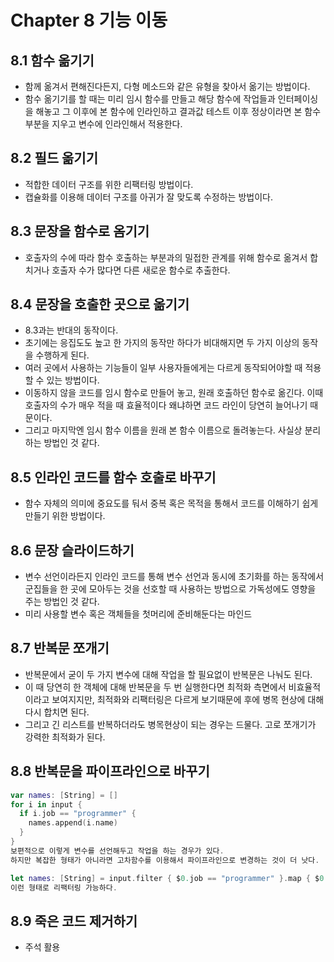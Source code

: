 # Chapter 8 기능 이동

## 8.1 함수 옮기기
- 함께 옮겨서 편해진다든지, 다형 메소드와 같은 유형을 찾아서 옮기는 방법이다.
- 함수 옮기기를 할 때는 미리 임시 함수를 만들고 해당 함수에 작업들과 인터페이싱을 해놓고 그 이후에 본 함수에 인라인하고 결과값 테스트 이후 정상이라면 본 함수 부분을 지우고 변수에 인라인해서 적용한다.

## 8.2 필드 옮기기
- 적합한 데이터 구조를 위한 리팩터링 방법이다.
- 캡슐화를 이용해 데이터 구조를 아귀가 잘 맞도록 수정하는 방법이다.

## 8.3 문장을 함수로 옴기기
- 호출자의 수에 따라 함수 호출하는 부분과의 밀접한 관계를 위해 함수로 옮겨서 합치거나 호출자 수가 많다면 다른 새로운 함수로 추출한다.

## 8.4 문장을 호출한 곳으로 옮기기
- 8.3과는 반대의 동작이다.
- 초기에는 응집도도 높고 한 가지의 동작만 하다가 비대해지면 두 가지 이상의 동작을 수행하게 된다.
- 여러 곳에서 사용하는 기능들이 일부 사용자들에게는 다르게 동작되어야할 때 적용할 수 있는 방법이다.
- 이동하지 않을 코드를 임시 함수로 만들어 놓고, 원래 호출하던 함수로 옮긴다. 이때 호출자의 수가 매우 적을 때 효율적이다 왜냐하면 코드 라인이 당연히 늘어나기 때문이다.
- 그리고 마지막엔 임시 함수 이름을 원래 본 함수 이름으로 돌려놓는다. 사실상 분리하는 방법인 것 같다.

## 8.5 인라인 코드를 함수 호출로 바꾸기
- 함수 자체의 의미에 중요도를 둬서 중복 혹은 목적을 통해서 코드를 이해하기 쉽게 만들기 위한 방법이다.

## 8.6 문장 슬라이드하기
- 변수 선언이라든지 인라인 코드를 통해 변수 선언과 동시에 초기화를 하는 동작에서 군집들을 한 곳에 모아두는 것을 선호할 때 사용하는 방법으로 가독성에도 영향을 주는 방법인 것 같다.
- 미리 사용할 변수 혹은 객체들을 첫머리에 준비해둔다는 마인드

## 8.7 반복문 쪼개기 
- 반복문에서 굳이 두 가지 변수에 대해 작업을 할 필요없이 반복문은 나눠도 된다.
- 이 때 당연히 한 객체에 대해 반복문을 두 번 실행한다면 최적화 측면에서 비효율적이라고 보여지지만, 최적화와 리팩터링은 다르게 보기때문에 후에 병목 현상에 대해 다시 합치면 된다.
- 그리고 긴 리스트를 반복하더라도 병목현상이 되는 경우는 드물다. 고로 쪼개기가 강력한 최적화가 된다. 

## 8.8 반복문을 파이프라인으로 바꾸기
~~~swift
var names: [String] = []
for i in input {
  if i.job == "programmer" {
    names.append(i.name)
  }
}
보편적으로 이렇게 변수를 선언해두고 작업을 하는 경우가 있다.
하지만 복잡한 형태가 아니라면 고차함수를 이용해서 파이프라인으로 변경하는 것이 더 낫다.

let names: [String] = input.filter { $0.job == "programmer" }.map { $0.name }
이런 형태로 리팩터링 가능하다.
~~~

## 8.9 죽은 코드 제거하기
- 주석 활용


